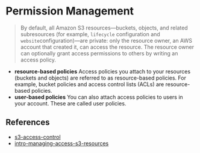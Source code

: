 # Permission Management

>By default, all Amazon S3 resources—buckets, objects, and related subresources (for example, `lifecycle` configuration and `website`configuration)—are private: only the resource owner, an AWS account that created it, can access the resource. The resource owner can optionally grant access permissions to others by writing an access policy.

- **resource-based policies**
Access policies you attach to your resources (buckets and objects) are referred to as resource-based policies. For example, bucket policies and access control lists (ACLs) are resource-based policies.
- **user-based policies**
You can also attach access policies to users in your account. These are called user policies.



## References
- [s3-access-control](https://docs.aws.amazon.com/AmazonS3/latest/dev/s3-access-control.html)
- [intro-managing-access-s3-resources](https://docs.aws.amazon.com/AmazonS3/latest/dev/intro-managing-access-s3-resources.html)

<!--stackedit_data:
eyJoaXN0b3J5IjpbMTM4NDE4MTYzMF19
-->